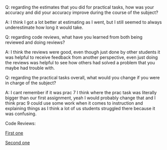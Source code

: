 Q: regarding the estimates that you did for practical tasks, how was your accuracy and did your accuracy improve during the course of the subject?

A: I think I got a lot better at estimating as I went, but I still seemed to always underestimate how long it would take.

Q: regarding code reviews, what have you learned from both being reviewed and doing reviews?

A: I think the reviews were good, even though just done by other students it was helpful to receive feedback from another perspective, even just doing the reviews was helpful to see how others had solved a problem that you maybe had trouble with.

Q: regarding the practical tasks overall, what would you change if you were in charge of the subject?

A: I cant remember if it was prac 7 I think where the prac task was literally bigger than our first assignment, yeah I would probably change that and I think prac 9 could use some work when it comes to instruction and explaining things as I think a lot of us students struggled there because it was confusing.

Code Reviews:

[First one](https://github.com/BrentB01/cp1404practicals/pull/2)

[Second one](https://github.com/icandrew/cp1404practicals/pull/5#event-10014887084)